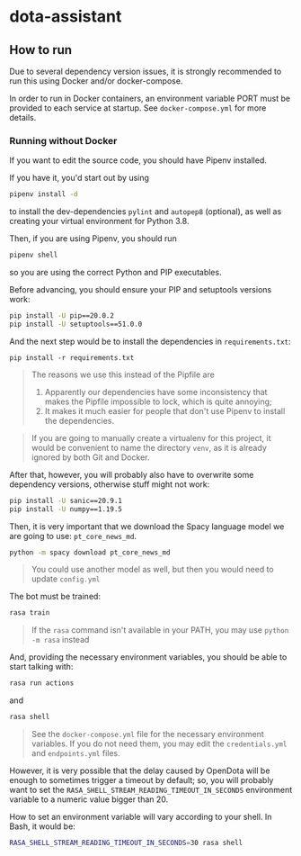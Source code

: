 # dota-assistant

## How to run

Due to several dependency version issues, it is strongly recommended to run this using Docker and/or docker-compose.

In order to run in Docker containers, an environment variable PORT must be provided to each service at startup. See `docker-compose.yml` for more details.

### Running without Docker

If you want to edit the source code, you should have Pipenv installed.

If you have it, you'd start out by using

```bash
pipenv install -d
```

to install the dev-dependencies `pylint` and `autopep8` (optional), as well as creating your virtual environment for Python 3.8.

Then, if you are using Pipenv, you should run

```bash
pipenv shell
```

so you are using the correct Python and PIP executables.

Before advancing, you should ensure your PIP and setuptools versions work:

```bash
pip install -U pip==20.0.2
pip install -U setuptools==51.0.0
```

And the next step would be to install the dependencies in `requirements.txt`:

```
pip install -r requirements.txt
```

> The reasons we use this instead of the Pipfile are
>
> 1. Apparently our dependencies have some inconsistency that makes the Pipfile impossible to lock, which is quite annoying;
> 2. It makes it much easier for people that don't use Pipenv to install the dependencies.

> If you are going to manually create a virtualenv for this project, it would be convenient to name the directory `venv`, as it is already ignored by both Git and Docker.

After that, however, you will probably also have to overwrite some dependency versions, otherwise stuff might not work:

```bash
pip install -U sanic==20.9.1
pip install -U numpy==1.19.5
```

Then, it is very important that we download the Spacy language model we are going to use: `pt_core_news_md`.

```bash
python -m spacy download pt_core_news_md
```

> You could use another model as well, but then you would need to update `config.yml`

The bot must be trained:

```bash
rasa train
```

> If the `rasa` command isn't available in your PATH, you may use `python -m rasa` instead

And, providing the necessary environment variables, you should be able to start talking with:

```bash
rasa run actions
```

and

```bash
rasa shell
```

> See the `docker-compose.yml` file for the necessary environment variables. If you do not need them, you may edit the `credentials.yml` and `endpoints.yml` files.

However, it is very possible that the delay caused by OpenDota will be enough to sometimes trigger a timeout by default; so, you will probably want to set the `RASA_SHELL_STREAM_READING_TIMEOUT_IN_SECONDS` environment variable to a numeric value bigger than 20.

How to set an environment variable will vary according to your shell. In Bash, it would be:

```bash
RASA_SHELL_STREAM_READING_TIMEOUT_IN_SECONDS=30 rasa shell
```
